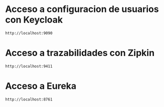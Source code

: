 # Acceso a configuracion de usuarios con Keycloak
    http://localhost:9090

# Acceso a trazabilidades con Zipkin
    http://localhost:9411

# Acceso a Eureka
    http://localhost:8761